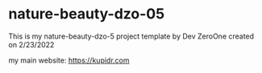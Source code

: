# nature-beauty-dzo-05
This is my nature-beauty-dzo-5 project template by Dev ZeroOne created on 2/23/2022

my main website: https://kupidr.com